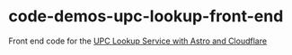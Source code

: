 # code-demos-upc-lookup-front-end
Front end code for the [UPC Lookup Service with Astro and Cloudflare](https://upc-lookup-presentation.codedemos.dev/)
